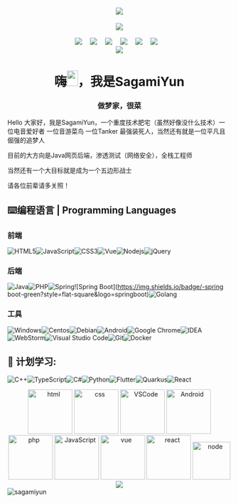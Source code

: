 <h1 align="center">
	<img src="https://readme-typing-svg.herokuapp.com/?lines=console.log(%22Hello%2C%20World!%22);Start%20Dreaming!&center=true&size=27"></h1>


<div align="center" ><img order-radius="100px" src="https://cdn.jsdelivr.net/gh/sun0225SUN/photos/images/202108300019556.gif"/></div>
<br>

<div align="center">
  <a href="https://sagamiyun.cn/"><img src="https://img.shields.io/badge/Blog-个人博客-blue"></a>&emsp;
  <a href="https://twitter.com/SagamiyunQ"><img src="https://img.shields.io/badge/Twitter-%E6%8E%A8%E7%89%B9-blue"></a>&emsp;
  <a href="https://music.163.com/#/user/home?id=308884279"><img src="https://img.shields.io/badge/Netease Cloud Music-网易云音乐-003472"></a>&emsp;
  <a href="https://space.bilibili.com/67613333"><img src="https://img.shields.io/badge/BiliBili-B%E7%AB%99-ff69b4"></a>&emsp;
  <a href="https://stackoverflow.com/users/18073885/ql-sagamiyun"><img src="https://img.shields.io/badge/Stackoverflow-栈溢出-c32136"></a>&emsp;
  <a href="https://gitee.com/sagamiyun/"><img src="https://img.shields.io/badge/Gitee-码云-c32136"></a>&emsp;
  </div>


<div align="center"><img src="https://cdn.jsdelivr.net/gh/sagamiyun/sagamiyun/assets/github-contribution-grid-snake.svg" /></div>

<h1 align="center">嗨<img src="https://media.giphy.com/media/hvRJCLFzcasrR4ia7z/giphy.gif" width="25px" height="35px">，我是SagamiYun</h1>
<h3 align="center">做梦家，很菜</h3>


Hello 大家好，我是SagamiYun，一个重度技术肥宅（虽然好像没什么技术）一位电音爱好者  一位音游菜鸟 一位Tanker  最强装死人，当然还有就是一位平凡且倔强的追梦人

目前的大方向是Java网页后端，渗透测试（网络安全），全栈工程师

当然还有一个大目标就是成为一个五边形战士

请各位前辈请多关照！

## **⌨️编程语言 | Programming Languages**

### **前端**

![HTML5](https://img.shields.io/badge/-HTML5-E34F26?style=flat-square&logo=html5&logoColor=white)![JavaScript](https://img.shields.io/badge/-JavaScript-oringe?style=flat-square&logo=javascript)![CSS3](https://img.shields.io/badge/-CSS3-1572B6?style=flat-square&logo=css3)![Vue](https://img.shields.io/badge/-Vue-inactive?style=flat-square&logo=Vue.js)![Nodejs](https://img.shields.io/badge/-Nodejs-c0ebd?style=flat-square&logo=Node.js)![jQuery](https://img.shields.io/badge/jquery-%230769AD.svg?style=style=flat-square&logo=jquery&logoColor=white)

### **后端** 

![Java](https://img.shields.io/badge/-java-yellow?style=flat-square&logo=java)![PHP](https://img.shields.io/badge/-php-blue?style=flat-square&logo=php)![Spring](https://img.shields.io/badge/-spring-green?style=flat-square&logo=spring)![Spring Boot](https://img.shields.io/badge/-spring boot-green?style=flat-square&logo=springboot)![Golang](https://img.shields.io/badge/-go-blue?style=flat-square&logo=go&logoColor=white)

### **工具**

![Windows](https://img.shields.io/badge/Windows-0078D6?style=flat-square&logo=windows&logoColor=white)![Centos](https://img.shields.io/badge/-centos-orange?style=flat-square&logo=centos&logoColor=blue)![Debian](https://img.shields.io/badge/-debian-blue?style=flat-square&logo=debian&logoColor=purple)![Android](https://img.shields.io/badge/Android-3DDC84?style=flat-square&logo=android&logoColor=white)![Google Chrome](https://img.shields.io/badge/Chrome-4285F4?style=flat-square&logo=GoogleChrome&logoColor=white)![IDEA](https://img.shields.io/badge/-IntelliJ%20IDEA-yellowgreen?style=flat-square&logo=IntelliJ%20IDEA)![WebStorm](https://img.shields.io/badge/-WebStorm-blue?style=flat-square&logo=WebStorm)![Visual Studio Code](https://img.shields.io/badge/-Visual%20Studio%20Code-007ACC?style=flat-square&logo=Visual%20Studio%20Code&logoColor=fff)![Git](https://img.shields.io/badge/-Git-FCC624?style=flat-square&logo=git)![Docker](https://img.shields.io/badge/-Docker-FCC624?style=flat-square&logo=docker)



## 🧠 **计划学习:**

![C++](https://img.shields.io/badge/-C++-00599C?style=flat-square&logo=c)![TypeScript](https://img.shields.io/badge/typescript-%23007ACC.svg?style=flat-square&logo=typescript&logoColor=white)![C#](https://img.shields.io/badge/c%23-%23239120.svg?style=flat-square&logo=c-sharp&logoColor=white)![Python](https://img.shields.io/badge/-Python-pink?style=flat-square&logo=Python)![Flutter](https://img.shields.io/badge/-flutter-4285F4?style=flat-square&logo=flutter&logoColor=white)![Quarkus](https://img.shields.io/badge/-quarkus-yellow?style=flat-square&logo=quarkus)![React](https://img.shields.io/badge/-react-inactive?style=flat-square&logo=react)



<div align="center">
    <img alt-"html5" src="https://media.giphy.com/media/XAxylRMCdpbEWUAvr8/giphy.gif" width="100" title="html">
    <img alt="css" src="https://media.giphy.com/media/fsEaZldNC8A1PJ3mwp/giphy.gif" width="100" title="css">
    <img alt="VSCode" src="https://i.giphy.com/media/IdyAQJVN2kVPNUrojM/200.webp" width="100" title="vscode">
    <img alt="Android" src="https://media.giphy.com/media/UQJlZ2OcaCA2RLfGiZ/giphy.gif" width="100" title="Android">
    <img alt="php" src="https://media.giphy.com/media/JqDcpPX8vWahUny0pE/giphy.gif" width="100" title="php">
    <img alt="JavaScript" src="https://media3.giphy.com/media/ln7z2eWriiQAllfVcn/200w.webp" width="100" title="JavaScript">
    <img alt="vue" src="https://media.giphy.com/media/VgGthkhUvGgOit7Y9i/giphy.gif" width="100" title="vue">
    <img alt="react" src="https://media.giphy.com/media/eNAsjO55tPbgaor7ma/giphy.gif" width="100" title="react">
    <img alt="node" src="https://media.giphy.com/media/kdFc8fubgS31b8DsVu/giphy.gif" width="85" title="node">
</div>

<div align="center"><img src="https://cdn.jsdelivr.net/gh/sun0225SUN/photos/images/202110311924844.png" /></div>

<img align="center" src="https://github-readme-stats.vercel.app/api?username=sagamiyun&show_icons=true&locale=en" alt="sagamiyun" />



